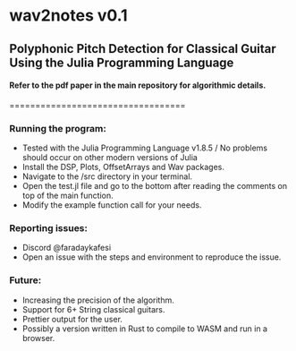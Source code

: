 # wav2notes v0.1
## Polyphonic Pitch Detection for Classical Guitar Using the Julia Programming Language

#### Refer to the pdf paper in the main repository for algorithmic details.
==================================
### Running the program:
* Tested with the Julia Programming Language v1.8.5 / No problems should occur on other modern versions of Julia
* Install the DSP, Plots, OffsetArrays and Wav packages.
* Navigate to the /src directory in your terminal.
* Open the test.jl file and go to the bottom after reading the comments on top of the main function.
* Modify the example function call for your needs. 

### Reporting issues:
* Discord @faradaykafesi
* Open an issue with the steps and environment to reproduce the issue.

### Future:
* Increasing the precision of the algorithm.
* Support for 6+ String classical guitars.
* Prettier output for the user.
* Possibly a version written in Rust to compile to WASM and run in a browser. 
